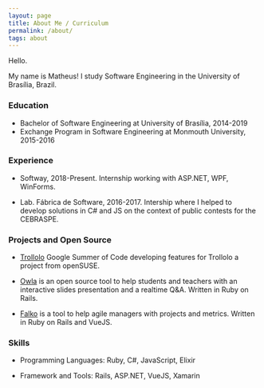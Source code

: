 ```yaml
---
layout: page
title: About Me / Curriculum
permalink: /about/
tags: about
---
```


Hello.

My name is Matheus! I study Software Engineering in the University of Brasília, Brazil.

### Education

* Bachelor of Software Engineering at University of Brasília, 2014-2019
* Exchange Program in Software Engineering at  Monmouth University, 2015-2016

### Experience

* Softway, 2018-Present. Internship working with ASP.NET, WPF, WinForms.

* Lab. Fábrica de Software, 2016-2017.  Intership where I helped to develop solutions in C# and JS on
the context of public contests for the CEBRASPE.

### Projects and Open Source

* [Trollolo](https://github.com/openSUSE/trollolo) Google Summer of Code developing features for Trollolo
a project from openSUSE.

* [Owla](https://github.com/fga-gpp-mds/2016.2-Owla) is an open source tool to help
students and teachers with an interactive slides presentation and a realtime Q&A. Written in Ruby on Rails.

* [Falko](https://github.com/falko-org/Falko) is a tool to help agile managers with
projects and metrics. Written in Ruby on Rails and VueJS.



### Skills

* Programming Languages: Ruby, C#, JavaScript, Elixir

* Framework and Tools: Rails, ASP.NET, VueJS, Xamarin
